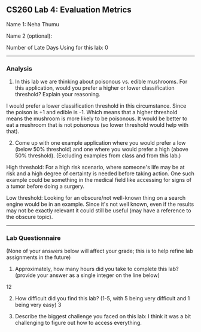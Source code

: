 ## CS260 Lab 4: Evaluation Metrics

Name 1: Neha Thumu

Name 2 (optional):

Number of Late Days Using for this lab: 0

---

### Analysis

1. In this lab we are thinking about poisonous vs. edible mushrooms. For this application, would you prefer a higher or lower classification threshold? Explain your reasoning.

I would prefer a lower classification threshold in this circumstance. Since
the poison is +1 and edible is -1. Which means that a higher threshold means
the mushroom is more likely to be poisonous.
It would be better to eat a mushroom that is not poisonous (so lower
threshold would help with that).

2. Come up with one example application where you would prefer a low (below 50% threshold) and one where you would prefer a high (above 50% threshold). (Excluding examples from class and from this lab.)

High threshold:
For a high risk scenario, where someone's life may be at risk and a high
degree of certainty is needed before taking action. One such example could be
something in the medical field like accessing for signs of a tumor
before doing a surgery.

Low threshold:
Looking for an obscure/not well-known thing on a search engine would be in an
example. Since it's not well known, even if the results may not be exactly 
relevant it could still be useful (may have a reference to the obscure topic).

---

### Lab Questionnaire

(None of your answers below will affect your grade; this is to help refine lab
assignments in the future)

1. Approximately, how many hours did you take to complete this lab? (provide
  your answer as a single integer on the line below)

  12

2. How difficult did you find this lab? (1-5, with 5 being very difficult and 1
  being very easy)
  3

3. Describe the biggest challenge you faced on this lab:
I think it was a bit challenging to figure out how to access everything.
